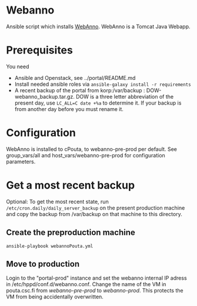 # Webanno

Ansible script which installs [WebAnno](https://webanno.github.io/webanno/). WebAnno is a Tomcat Java Webapp.

# Prerequisites
You need 
 - Ansible and Openstack, see ../portal/README.md
 - Install needed ansible roles via ```ansible-galaxy install -r requirements```
 - A recent backup of the portal from korp:/var/backup : DOW-webanno_backup.tar.gz. DOW is a three letter abbreviation of the present day, use `LC_ALL=C date +%a` to determine it. If your backup is from another day before you must rename it.


# Configuration
WebAnno is installed to cPouta, to webanno-pre-prod per default.
See group_vars/all and host_vars/webanno-pre-prod for configuration parameters.

# Get a most recent backup
Optional: To get the most recent state, run ```/etc/cron.daily/daily_server_backup``` on the present production machine and copy the backup from /var/backup on that machine to this directory.

## Create the preproduction machine

```
ansible-playbook webannoPouta.yml
```

## Move to production
Login to the "portal-prod" instance and set the webanno internal IP adress in /etc/hppd/conf.d/webanno.conf.
Change the name of the VM in pouta.csc.fi from *webanno-pre-prod* to *webanno-prod*. This protects the VM from being accidentally overwritten.
